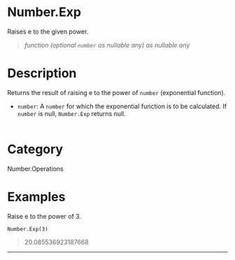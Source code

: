 ﻿# Number.Exp
Raises e to the given power.
> _function (optional <code>number</code> as nullable any) as nullable any_
# Description 
Returns the result of raising e to the power of <code>number</code> (exponential function).      
      <ul>
        <li><code>number</code>: A <code>number</code> for which the exponential function is to be calculated. If <code>number</code> is null, <code>Number.Exp</code> returns null. </li>        
      </ul>
# Category 
Number.Operations
# Examples 
Raise e to the power of 3.
```
Number.Exp(3)
```
> 20.085536923187668
***
